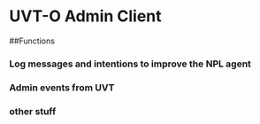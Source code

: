 # UVT-O Admin Client

##Functions 

### Log messages and intentions to improve the NPL agent
### Admin events from UVT
### other stuff